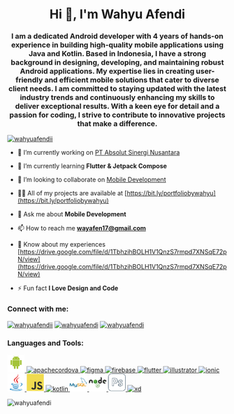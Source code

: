 <h1 align="center">Hi 👋, I'm Wahyu Afendi</h1>
<h3 align="center">I am a dedicated Android developer with 4 years of hands-on experience in building high-quality mobile applications using Java and Kotlin. Based in Indonesia, I have a strong background in designing, developing, and maintaining robust Android applications. My expertise lies in creating user-friendly and efficient mobile solutions that cater to diverse client needs. I am committed to staying updated with the latest industry trends and continuously enhancing my skills to deliver exceptional results. With a keen eye for detail and a passion for coding, I strive to contribute to innovative projects that make a difference.</h3>

<p align="left"> <a href="https://twitter.com/wahyuafendii" target="blank"><img src="https://img.shields.io/twitter/follow/wahyuafendii?logo=twitter&style=for-the-badge" alt="wahyuafendii" /></a> </p>

- 🔭 I’m currently working on [PT Absolut Sinergi Nusantara](https://play.google.com/store/apps/dev?id=6158121091176623603)

- 🌱 I’m currently learning **Flutter & Jetpack Compose**

- 👯 I’m looking to collaborate on [Mobile Development](https://bit.ly/portfoliobywahyu)

- 👨‍💻 All of my projects are available at [https://bit.ly/portfoliobywahyu](https://bit.ly/portfoliobywahyu)

- 💬 Ask me about **Mobile Development**

- 📫 How to reach me **wayafen17@gmail.com**

- 📄 Know about my experiences [https://drive.google.com/file/d/1TbhzihBOLH1V1QnzS7rmpd7XNSqE72pN/view](https://drive.google.com/file/d/1TbhzihBOLH1V1QnzS7rmpd7XNSqE72pN/view)

- ⚡ Fun fact **I Love Design and Code**

<h3 align="left">Connect with me:</h3>
<p align="left">
<a href="https://twitter.com/wahyuafendii" target="blank"><img align="center" src="https://raw.githubusercontent.com/rahuldkjain/github-profile-readme-generator/master/src/images/icons/Social/twitter.svg" alt="wahyuafendii" height="30" width="40" /></a>
<a href="https://instagram.com/wahyuafendi" target="blank"><img align="center" src="https://raw.githubusercontent.com/rahuldkjain/github-profile-readme-generator/master/src/images/icons/Social/instagram.svg" alt="wahyuafendi" height="30" width="40" /></a>
<a href="https://www.behance.net/wahyuafendi" target="blank"><img align="center" src="https://raw.githubusercontent.com/rahuldkjain/github-profile-readme-generator/master/src/images/icons/Social/behance.svg" alt="wahyuafendi" height="30" width="40" /></a>
</p>

<h3 align="left">Languages and Tools:</h3>
<p align="left"> <a href="https://developer.android.com" target="_blank" rel="noreferrer"> <img src="https://raw.githubusercontent.com/devicons/devicon/master/icons/android/android-original-wordmark.svg" alt="android" width="40" height="40"/> </a> <a href="https://cordova.apache.org/" target="_blank" rel="noreferrer"> <img src="https://www.vectorlogo.zone/logos/apache_cordova/apache_cordova-icon.svg" alt="apachecordova" width="40" height="40"/> </a> <a href="https://www.figma.com/" target="_blank" rel="noreferrer"> <img src="https://www.vectorlogo.zone/logos/figma/figma-icon.svg" alt="figma" width="40" height="40"/> </a> <a href="https://firebase.google.com/" target="_blank" rel="noreferrer"> <img src="https://www.vectorlogo.zone/logos/firebase/firebase-icon.svg" alt="firebase" width="40" height="40"/> </a> <a href="https://flutter.dev" target="_blank" rel="noreferrer"> <img src="https://www.vectorlogo.zone/logos/flutterio/flutterio-icon.svg" alt="flutter" width="40" height="40"/> </a> <a href="https://www.adobe.com/in/products/illustrator.html" target="_blank" rel="noreferrer"> <img src="https://www.vectorlogo.zone/logos/adobe_illustrator/adobe_illustrator-icon.svg" alt="illustrator" width="40" height="40"/> </a> <a href="https://ionicframework.com" target="_blank" rel="noreferrer"> <img src="https://upload.wikimedia.org/wikipedia/commons/d/d1/Ionic_Logo.svg" alt="ionic" width="40" height="40"/> </a> <a href="https://www.java.com" target="_blank" rel="noreferrer"> <img src="https://raw.githubusercontent.com/devicons/devicon/master/icons/java/java-original.svg" alt="java" width="40" height="40"/> </a> <a href="https://developer.mozilla.org/en-US/docs/Web/JavaScript" target="_blank" rel="noreferrer"> <img src="https://raw.githubusercontent.com/devicons/devicon/master/icons/javascript/javascript-original.svg" alt="javascript" width="40" height="40"/> </a> <a href="https://kotlinlang.org" target="_blank" rel="noreferrer"> <img src="https://www.vectorlogo.zone/logos/kotlinlang/kotlinlang-icon.svg" alt="kotlin" width="40" height="40"/> </a> <a href="https://www.mysql.com/" target="_blank" rel="noreferrer"> <img src="https://raw.githubusercontent.com/devicons/devicon/master/icons/mysql/mysql-original-wordmark.svg" alt="mysql" width="40" height="40"/> </a> <a href="https://nodejs.org" target="_blank" rel="noreferrer"> <img src="https://raw.githubusercontent.com/devicons/devicon/master/icons/nodejs/nodejs-original-wordmark.svg" alt="nodejs" width="40" height="40"/> </a> <a href="https://www.photoshop.com/en" target="_blank" rel="noreferrer"> <img src="https://raw.githubusercontent.com/devicons/devicon/master/icons/photoshop/photoshop-line.svg" alt="photoshop" width="40" height="40"/> </a> <a href="https://www.adobe.com/products/xd.html" target="_blank" rel="noreferrer"> <img src="https://cdn.worldvectorlogo.com/logos/adobe-xd.svg" alt="xd" width="40" height="40"/> </a> </p>

<p><img align="center" src="https://github-readme-stats.vercel.app/api/top-langs?username=wahyuafendi&show_icons=true&locale=en&layout=compact" alt="wahyuafendi" /></p>
